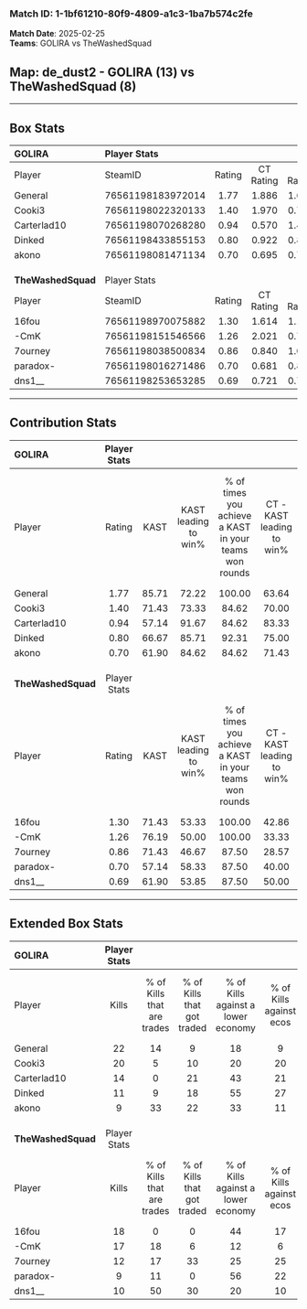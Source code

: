 ### Match ID: 1-1bf61210-80f9-4809-a1c3-1ba7b574c2fe  
**Match Date**: 2025-02-25  
**Teams**: GOLIRA vs TheWashedSquad  

## **Map**: de_dust2 - GOLIRA (13) vs TheWashedSquad (8)  
---  

## Box Stats  

| **GOLIRA**         | Player Stats      |        |           |          |       |       |       |         |        |      |     |
| :- | :- | :-: | :-: | :-: | :-: | :-: | :-: | :-: | :-: | :-: | :-: |
| Player             | SteamID           | Rating | CT Rating | T Rating | KAST  |  ADR  | Kills | Assists | Deaths | K/D  | HS% |
| General            | 76561198183972014 |  1.77  |   1.886   |  1.684   | 85.71 | 117.7 |  22   |    7    |   9    | 2.44 | 77  |
| Cooki3             | 76561198022320133 |  1.40  |   1.970   |  0.703   | 71.43 | 97.3  |  20   |    3    |   13   | 1.54 | 65  |
| Carterlad10        | 76561198070268280 |  0.94  |   0.570   |  1.491   | 57.14 | 66.4  |  14   |    0    |   13   | 1.08 | 21  |
| Dinked             | 76561198433855153 |  0.80  |   0.922   |  0.868   | 66.67 | 65.3  |  11   |    4    |   17   | 0.65 |  9  |
| akono              | 76561198081471134 |  0.70  |   0.695   |  0.772   | 61.90 | 47.0  |   9   |    5    |   14   | 0.64 | 55  |
|                    |                   |        |           |          |       |       |       |         |        |      |     |
|                    |                   |        |           |          |       |       |       |         |        |      |     |
|                    |                   |        |           |          |       |       |       |         |        |      |     |
| **TheWashedSquad** | Player Stats      |        |           |          |       |       |       |         |        |      |     |
| Player             | SteamID           | Rating | CT Rating | T Rating | KAST  |  ADR  | Kills | Assists | Deaths | K/D  | HS% |
| 16fou              | 76561198970075882 |  1.30  |   1.614   |  1.154   | 71.43 | 86.9  |  18   |    6    |   13   | 1.38 | 44  |
| -CmK               | 76561198151546566 |  1.26  |   2.021   |  0.785   | 76.19 | 90.4  |  17   |    8    |   15   | 1.13 | 23  |
| 7ourney            | 76561198038500834 |  0.86  |   0.840   |  1.003   | 71.43 | 58.3  |  12   |    5    |   17   | 0.71 | 66  |
| paradox-           | 76561198016271486 |  0.70  |   0.681   |  0.841   | 57.14 | 54.4  |   9   |    6    |   14   | 0.64 | 33  |
| dns1__             | 76561198253653285 |  0.69  |   0.721   |  0.717   | 61.90 | 56.5  |  10   |    4    |   17   | 0.59 | 80  |
---  

## Contribution Stats  

| **GOLIRA**         | Player Stats |       |                      |                                                        |                           |                                                             |                          |                                                            |
| :- | :-: | :-: | :-: | :-: | :-: | :-: | :-: | :-: |
| Player             |    Rating    | KAST  | KAST leading to win% | % of times you achieve a KAST in your teams won rounds | CT - KAST leading to win% | CT - % of times you achieve a KAST in your teams won rounds | T - KAST leading to win% | T - % of times you achieve a KAST in your teams won rounds |
| General            |     1.77     | 85.71 |        72.22         |                         100.00                         |           63.64           |                           100.00                            |          85.71           |                           100.00                           |
| Cooki3             |     1.40     | 71.43 |        73.33         |                         84.62                          |           70.00           |                           100.00                            |          80.00           |                           66.67                            |
| Carterlad10        |     0.94     | 57.14 |        91.67         |                         84.62                          |           83.33           |                            71.43                            |          100.00          |                           100.00                           |
| Dinked             |     0.80     | 66.67 |        85.71         |                         92.31                          |           75.00           |                            85.71                            |          100.00          |                           100.00                           |
| akono              |     0.70     | 61.90 |        84.62         |                         84.62                          |           71.43           |                            71.43                            |          100.00          |                           100.00                           |
|                    |              |       |                      |                                                        |                           |                                                             |                          |                                                            |
|                    |              |       |                      |                                                        |                           |                                                             |                          |                                                            |
|                    |              |       |                      |                                                        |                           |                                                             |                          |                                                            |
| **TheWashedSquad** | Player Stats |       |                      |                                                        |                           |                                                             |                          |                                                            |
| Player             |    Rating    | KAST  | KAST leading to win% | % of times you achieve a KAST in your teams won rounds | CT - KAST leading to win% | CT - % of times you achieve a KAST in your teams won rounds | T - KAST leading to win% | T - % of times you achieve a KAST in your teams won rounds |
| 16fou              |     1.30     | 71.43 |        53.33         |                         100.00                         |           42.86           |                           100.00                            |          62.50           |                           100.00                           |
| -CmK               |     1.26     | 76.19 |        50.00         |                         100.00                         |           33.33           |                           100.00                            |          71.43           |                           100.00                           |
| 7ourney            |     0.86     | 71.43 |        46.67         |                         87.50                          |           28.57           |                            66.67                            |          62.50           |                           100.00                           |
| paradox-           |     0.70     | 57.14 |        58.33         |                         87.50                          |           40.00           |                            66.67                            |          71.43           |                           100.00                           |
| dns1__             |     0.69     | 61.90 |        53.85         |                         87.50                          |           50.00           |                           100.00                            |          57.14           |                           80.00                            |
---  

## Extended Box Stats  

| **GOLIRA**         | Player Stats |                            |                            |                                    |                         |                              |                                 |        |                             |                                     |                          |                               |                            |
| :- | :-: | :-: | :-: | :-: | :-: | :-: | :-: | :-: | :-: | :-: | :-: | :-: | :-: |
| Player             |    Kills     | % of Kills that are trades | % of Kills that got traded | % of Kills against a lower economy | % of Kills against ecos | % of Kills that are flawless | % of Kills that are close duels | Deaths | % of Deaths that get traded | % of Deaths against a lower economy | % of Deaths against ecos | % of Deaths that are flawless | % of Deaths that are close |
| General            |      22      |             14             |             9              |                 18                 |            9            |              73              |                0                |   9    |             11              |                 22                  |            0             |              56               |             11             |
| Cooki3             |      20      |             5              |             10             |                 20                 |           20            |              85              |                5                |   13   |              8              |                 23                  |            8             |              85               |             0              |
| Carterlad10        |      14      |             0              |             21             |                 43                 |           21            |              64              |               14                |   13   |              8              |                  8                  |            8             |              54               |             8              |
| Dinked             |      11      |             9              |             18             |                 55                 |           27            |              64              |               27                |   17   |             24              |                 24                  |            12            |              71               |             12             |
| akono              |      9       |             33             |             22             |                 33                 |           11            |              78              |                0                |   14   |              7              |                  7                  |            7             |              50               |             0              |
|                    |              |                            |                            |                                    |                         |                              |                                 |        |                             |                                     |                          |                               |                            |
|                    |              |                            |                            |                                    |                         |                              |                                 |        |                             |                                     |                          |                               |                            |
|                    |              |                            |                            |                                    |                         |                              |                                 |        |                             |                                     |                          |                               |                            |
| **TheWashedSquad** | Player Stats |                            |                            |                                    |                         |                              |                                 |        |                             |                                     |                          |                               |                            |
| Player             |    Kills     | % of Kills that are trades | % of Kills that got traded | % of Kills against a lower economy | % of Kills against ecos | % of Kills that are flawless | % of Kills that are close duels | Deaths | % of Deaths that get traded | % of Deaths against a lower economy | % of Deaths against ecos | % of Deaths that are flawless | % of Deaths that are close |
| 16fou              |      18      |             0              |             0              |                 44                 |           17            |              67              |                6                |   13   |             15              |                  8                  |            8             |              85               |             0              |
| -CmK               |      17      |             18             |             6              |                 12                 |            6            |              65              |                0                |   15   |             13              |                  7                  |            7             |              60               |             7              |
| 7ourney            |      12      |             17             |             33             |                 25                 |           25            |              67              |                8                |   17   |             18              |                 12                  |            0             |              76               |             12             |
| paradox-           |      9       |             11             |             0              |                 56                 |           22            |              56              |                0                |   14   |             21              |                  0                  |            0             |              64               |             7              |
| dns1__             |      10      |             50             |             30             |                 20                 |           10            |              60              |               20                |   17   |              6              |                 18                  |            6             |              82               |             12             |
